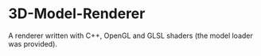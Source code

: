 # 3D-Model-Renderer
A renderer written with C++, OpenGL and GLSL shaders (the model loader was provided). 
